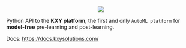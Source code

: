 <div align="center">
  <img src="https://docs.kxysolutions.com/_static/logo.svg"><br>
</div>


Python API to the **KXY platform**, the first and only `AutoML platform` for **model-free** pre-learning and post-learning. 

Docs: https://docs.kxysolutions.com/

